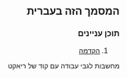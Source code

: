 <!-- language: rtl -->
<style> * {direction: rtl;}</style>
## המסמך הזה בעברית 


### תוכן עניינים
1. [הקדמה](#הקדמה)

מחשבות לגבי עבודה עם קוד של ריאקט
